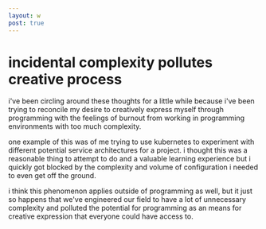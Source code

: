 ```yaml
---
layout: w
post: true
---
```


# incidental complexity pollutes creative process

i've been circling around these thoughts for a little while because i've been trying to reconcile my desire to creatively express myself through programming with the feelings of burnout from working in programming environments with too much complexity.

one example of this was of me trying to use kubernetes to experiment with different potential service architectures for a project. i thought this was a reasonable thing to attempt to do and a valuable learning experience but i quickly got blocked by the complexity and volume of configuration i needed to even get off the ground.

i think this phenomenon applies outside of programming as well, but  it just so happens that we've engineered our field to have a lot of unnecessary complexity and polluted the potential for programming as an means for creative expression that everyone could have access to.
